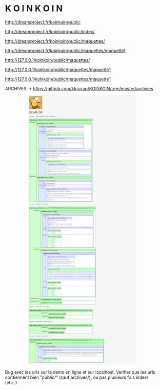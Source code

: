 <h1>K O I N K O I N</h1>

http://dreamproject.fr/koinkoin/public

http://dreamproject.fr/koinkoin/public/index/

http://dreamproject.fr/koinkoin/public/maquettes/

http://dreamproject.fr/koinkoin/public/maquettes/maquette1

http://127.0.0.1/koinkoin/public/maquettes/

http://127.0.0.1/koinkoin/public/maquettes/maquette1

http://127.0.0.1/koinkoin/public/maquettes/maquette1

ARCHIVES -> 
https://github.com/kkscrap/KOINKOIN/tree/master/archives

<p align="center"><img src="https://github.com/kkscrap/KOINKOIN/blob/master/archives/KOINKOIN_20170323_dumpdd_session.png" width="350"/></p>

Bug avec les urls sur la demo en ligne et sur localhost. Verifier que les urls contiennent bien "public/" (sauf archives/), ou pas plusieurs fois index/ (etc..)
